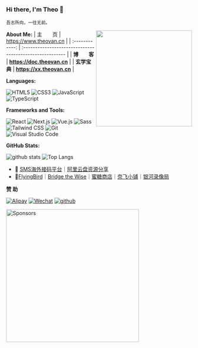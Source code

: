 ### Hi there, I'm Theo 👋
```
吾志所向，一往无前。
```
<img src="https://media.giphy.com/media/M9gbBd9nbDrOTu1Mqx/giphy.gif" width="260" align="right" alt="">

**About Me:** 
|   主&emsp;&emsp;页   | <https://www.theovan.cn>                                      |
| :------------: | :------------------------------------------------------- |
| **博&emsp;&emsp;客** | **<https://doc.theovan.cn>**                            |
| **玄学宝典** | **<https://xx.theovan.cn>**          |


**Languages:**

![HTML5](https://img.shields.io/badge/HTML5-E34F26?logo=HTML5&logoColor=fff)
![CSS3](https://img.shields.io/badge/CSS3-1572B6?logo=CSS3&logoColor=fff)
![JavaScript](https://img.shields.io/badge/JavaScript-F7DF1E?logo=JavaScript&logoColor=333)
![TypeScript](https://img.shields.io/badge/TypeScript-3178C6?logo=TypeScript&logoColor=fff)

**Frameworks and Tools:**

![React](https://img.shields.io/badge/React-61DAFB?logo=React&logoColor=333)
![Next.js](https://img.shields.io/badge/Next.js-000000?logo=Next.js&logoColor=fff)
![Vue.js](https://img.shields.io/badge/Vue.js-4FC08D?logo=Vue.js&logoColor=fff)
![Sass](https://img.shields.io/badge/Sass-CC6699?logo=Sass&logoColor=fff)
![Tailwind CSS](https://img.shields.io/badge/Tailwind%20CSS-06B6D4?logo=TailwindCSS&logoColor=fff)
![Git](https://img.shields.io/badge/Git-F05032?logo=Git&logoColor=fff)
![Visual Studio Code](https://img.shields.io/badge/VS%20CODE-007ACC?logo=VisualStudioCode&logoColor=fff)

**GitHub Stats:**

![github stats](https://github-readme-stats.vercel.app/api?username=Theo-Messi&show_icons=true&hide_title=true&count_private=true)
![Top Langs](https://github-readme-stats.vercel.app/api/top-langs/?username=Theo-Messi&layout=compact)


- :memo: [SMS海外接码平台](https://sms-activate.org/?ref=8170513)｜[阿里云盘资源分享](https://share.theovan.cn/)
- :pushpin:[FlyingBird](https://fbinv01.fbaff.cc/auth/register?code=RZP3)｜[Bridge the Wise](https://patriot.ninja/aff.php?aff=1471)｜[蜜糖商店](https://metshop.cn?referrerUserNo=MTU51076)｜[奈飞小铺](https://ihezu.love/UKTer6)｜[银河录像局](https://nf.video/kaIuE)

**赞 助**

[![Alipay](https://img.shields.io/badge/Alipay-3a3c3b?style=flat-square&logo=Alipay&labelColor=3a3c3b)](https://i.theovan.cn/docs/202405201752089.jpg)
[![Wechat](https://img.shields.io/badge/Wechat-3a3c3b?style=flat-square&logo=Wechat&labelColor=3a3c3b)](https://i.theovan.cn/docs/202405201752087.jpg)
[![github](https://img.shields.io/badge/Github-Sponsors-3a3c3b?style=flat-square&logo=githubsponsors&labelColor=3a3c3b)](https://github.com/sponsors/Theo-Messi)

<img width="360" src="https://i.theovan.cn/docs/202405201759098.jpg" alt='Sponsors'></a>
